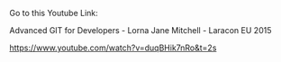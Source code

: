 Go to this Youtube Link:

Advanced GIT for Developers - Lorna Jane Mitchell - Laracon EU 2015

https://www.youtube.com/watch?v=duqBHik7nRo&t=2s

